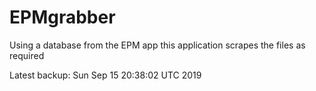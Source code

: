 # EPMgrabber
Using a database from the EPM app this application scrapes the files as required


Latest backup: Sun Sep 15 20:38:02 UTC 2019
